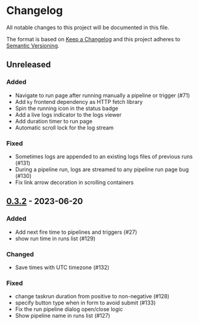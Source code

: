 # Changelog
All notable changes to this project will be documented in this file.

The format is based on [Keep a Changelog](http://keepachangelog.com/)
and this project adheres to [Semantic Versioning](http://semver.org/).

## Unreleased

### Added
- Navigate to run page after running manually a pipeline or trigger (#71)
- Add `ky` frontend dependency as HTTP fetch library
- Spin the running icon in the status badge
- Add a live logs indicator to the logs viewer
- Add duration timer to run page
- Automatic scroll lock for the log stream

### Fixed
- Sometimes logs are appended to an existing logs files of previous runs (#131)
- During a pipeline run, logs are streamed to any pipeline run page bug (#130)
- Fix link arrow decoration in scrolling containers

## [0.3.2] - 2023-06-20

### Added
- Add next fire time to pipelines and triggers (#27)
- show run time in runs list (#129)

### Changed
- Save times with UTC timezone (#132)

### Fixed
- change taskrun duration from positive to non-negative (#128)
- specify button type when in form to avoid submit (#133)
- Fix the run pipeline dialog open/close logic
- Show pipeline name in runs list (#127)

[0.3.2]: https://github.com/lucafaggianelli/plombery.git/releases/tag/v0.3.2
